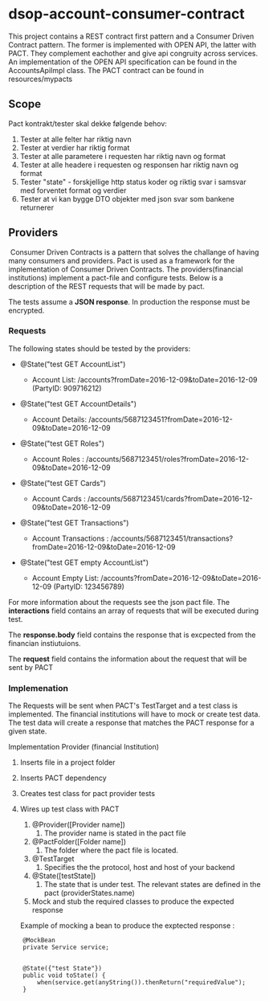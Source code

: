# dsop-account-consumer-contract

This project contains a REST contract first pattern and a Consumer Driven Contract pattern. 
The former is implemented with OPEN API, the latter with PACT. 
They complement eachother and give api congruity across services.
An implementation of the OPEN API specification can be found in the AccountsApiImpl class.
The PACT contract can be found in resources/mypacts

## Scope
Pact kontrakt/tester skal dekke følgende behov:
1. Tester at alle felter har riktig navn
2. Tester at verdier har riktig format
3. Tester at alle parametere i requesten har riktig navn og format
4. Tester at alle headere i requesten og responsen har riktig navn og format
5. Tester "state" - forskjellige http status koder og riktig svar i samsvar med forventet format og verdier
6. Tester at vi kan bygge DTO objekter med json svar som bankene returnerer

## Providers
 Consumer Driven Contracts is a pattern that solves the challange of having many consumers and providers.
Pact is used as a framework for the implementation of Consumer Driven Contracts.
The providers(financial institutions) implement a pact-file and configure tests. 
Below is a description of the REST requests that will be made by pact.
 
The tests assume a **JSON response**. In production the response must be encrypted.

### Requests
The following states should be tested by the providers:
 
* @State("test GET AccountList")
  - Account List: /accounts?fromDate=2016-12-09&toDate=2016-12-09 (PartyID: 909716212)

* @State("test GET AccountDetails")
  - Account Details: /accounts/5687123451?fromDate=2016-12-09&toDate=2016-12-09

* @State("test GET Roles")
  - Account Roles : /accounts/5687123451/roles?fromDate=2016-12-09&toDate=2016-12-09

* @State("test GET Cards")
  - Account Cards : /accounts/5687123451/cards?fromDate=2016-12-09&toDate=2016-12-09

* @State("test GET Transactions")
  - Account Transactions : /accounts/5687123451/transactions?fromDate=2016-12-09&toDate=2016-12-09

* @State("test GET empty AccountList")
  - Account Empty List: /accounts?fromDate=2016-12-09&toDate=2016-12-09 (PartyID: 123456789)

For more information about the requests see the json pact file. The **interactions** field 
contains an array of requests that will be executed during test. 

The **response.body** field contains the response that is excpected from the financian instiutuions.

The **request** field contains the information about the request that will be sent by PACT

### Implemenation
The Requests will be sent when PACT's TestTarget and a test class is implemented.
The financial institutions will have to mock or create test data. The test data will 
create a response that matches the PACT response for a given state. 

Implementation Provider (financial Institution)
1. Inserts file in a project folder
1. Inserts PACT dependency
1. Creates test class for pact provider tests
1. Wires up test class with PACT
   1. @Provider([Provider name])
      1. The provider name is stated in the pact file
   1. @PactFolder([Folder name])
      1. The folder where the pact file is located.
   1. @TestTarget
      1. Specifies the the protocol, host and host of your backend
   1. @State([testState])
      1. The state that is under test. The relevant states are defined in the pact (providerStates.name)               
   1.	Mock and stub the required classes to produce the expected response
   
   Example of mocking a bean to produce the exptected response : 
```
    @MockBean
    private Service service;


    @State({"test State"})
    public void toState() {
        when(service.get(anyString()).thenReturn("requiredValue");
    }
```

 